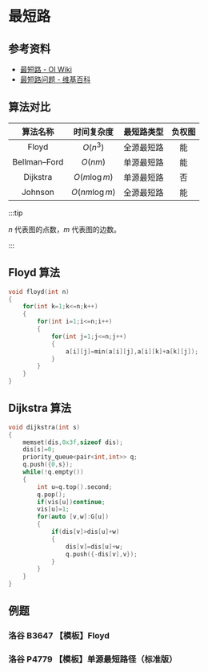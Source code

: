 # 最短路

## 参考资料

- [最短路 - OI Wiki](https://oi-wiki.org/graph/shortest-path/)
- [最短路问题 - 维基百科](https://zh.wikipedia.org/zh-cn/最短路问题)

## 算法对比

|   算法名称   |  时间复杂度   | 最短路类型 | 负权图 |
| :----------: | :-----------: | :--------: | :----: |
|    Floyd     |   $O(n^3)$    | 全源最短路 |   能   |
| Bellman–Ford |    $O(nm)$    | 单源最短路 |   能   |
|   Dijkstra   | $O(m\log m)$  | 单源最短路 |   否   |
|   Johnson    | $O(nm\log m)$ | 全源最短路 |   能   |

:::tip

$n$ 代表图的点数，$m$ 代表图的边数。

:::

## Floyd 算法

```cpp
void floyd(int n)
{
	for(int k=1;k<=n;k++)
	{
		for(int i=1;i<=n;i++)
		{
			for(int j=1;j<=n;j++)
			{
				a[i][j]=min(a[i][j],a[i][k]+a[k][j]);
			}
		}
	}
}
```

## Dijkstra 算法

```cpp
void dijkstra(int s)
{
	memset(dis,0x3f,sizeof dis);
	dis[s]=0;
	priority_queue<pair<int,int>> q;
	q.push({0,s});
	while(!q.empty())
	{
		int u=q.top().second;
		q.pop();
		if(vis[u])continue;
		vis[u]=1;
		for(auto [v,w]:G[u])
		{
			if(dis[v]>dis[u]+w)
			{
				dis[v]=dis[u]+w;
				q.push({-dis[v],v});
			}
		}
	}
}
```

## 例题

### 洛谷 B3647 【模板】Floyd

<Problem id="B3647" />

### 洛谷 P4779 【模板】单源最短路径（标准版）

<Problem id="P4779" />
